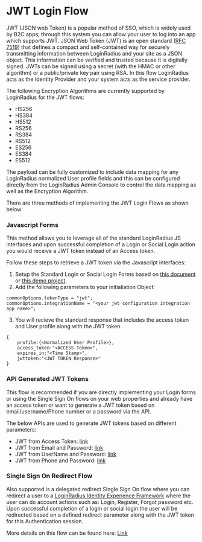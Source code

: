 JWT Login Flow
=================

JWT (JSON web Token) is a popular method of SSO, which is widely used by B2C apps, through this system you can allow your user to log into an app which supports JWT. JSON Web Token (JWT) is an open standard ([RFC 7519](https://tools.ietf.org/html/rfc7519)) that defines a compact and self-contained way for securely transmitting information between LoginRadius and your site as a JSON object. This information can be verified and trusted because it is digitally signed. JWTs can be signed using a secret (with the HMAC or other algorithm) or a public/private key pair using RSA. In this flow LoginRadius acts as the Identity Provider and your system acts as the service provider. 

The following Encryption Algorithms are currently supported by LoginRadius for the JWT flows: 

- HS256
- HS384
- HS512
- RS256
- RS384
- RS512
- ES256
- ES384
- ES512

The payload can be fully customized to include data mapping for any LoginRadius normalized User profile fields and this can be configured directly from the LoginRadius Admin Console to control the data mapping as well as the Encryption Algorithm. 

There are three methods of implementing the JWT Login Flows as shown below: 

### Javascript Forms 
This method allows you to leverage all of the standard LoginRadius JS interfaces and upon successful completion of a Login or Social Login action you would receive a JWT token instead of an Access token. 

Follow these steps to retrieve a JWT token via the Javascript interfaces: 

1. Setup the Standard Login or Social Login Forms based on [this document](/api/v2/user-registration/user-registration-getting-started/) or [this demo project](https://github.com/LoginRadius/demo).
2. Add the following parameters to your initialiation Object: 
```
commonOptions.tokenType = "jwt";
commonOptions.integrationName = "<your jwt configuration integration app name>";
``` 
3. You will recieve the standard response that includes the access token and User profile along with the JWT token
```
{
	profile:{<Normalized User Profile>},
	access_token:"<ACCESS Token>",
	expires_in:"<Time Stamp>",
	jwttoken:"<JWT TOKEN Response>"
}
```

### API Generated JWT Tokens

This flow is recommended if you are directly implementing your Login forms or using the Single Sign On flows on your web properties and already have an access token or want to generate a JWT token based on email/username/Phone number or a password via the API. 

The below APIs are used to generate JWT tokens based on different parameters: 

- JWT from Access Token: [link](/api/v2/single-sign-on/jwt-login/get-jwt-token/)
- JWT from Email and Password: [link](/api/v2/single-sign-on/jwt-login/get-jwt-token-by-email/)
- JWT from UserName and Password: [link](/api/v2/single-sign-on/jwt-login/get-jwt-token-by-username) 
- JWT from Phone and Password: [link](/api/v2/single-sign-on/jwt-login/get-jwt-token-by-phone)


### Single Sign On Redirect Flow

Also supported is a delegated redirect Single Sign On flow where you can redirect a user to a [LoginRadius Identity Experience Framework](/api/v2/user-registration/hosted-registration) where the user can do account actions such as: Login, Register, Forgot password etc. Upon successful completion of a login or social login the user will be redirected based on a defined redirect parameter along with the JWT token for this Authentication session. 

More details on this flow can be found here: [Link](/api/v2/single-sign-on/jwt-login)
